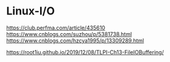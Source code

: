 # Linux-I/O

https://club.perfma.com/article/435610
https://www.cnblogs.com/suzhou/p/5381738.html
https://www.cnblogs.com/hzcya1995/p/13309289.html

https://root1iu.github.io/2019/12/08/TLPI-Ch13-FileIOBuffering/
